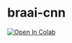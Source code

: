 # braai-cnn
[![Open In Colab](https://colab.research.google.com/assets/colab-badge.svg)](https://colab.research.google.com/drive/1n3XdbPfrGRbz_6AQElx5YYqNZq_9cvHT?usp=sharing)
